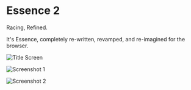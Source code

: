 # Essence 2

Racing, Refined.

It's Essence, completely re-written, revamped, and re-imagined for the browser.

![Title Screen](http://imgur.com/2Cp7lFM.png)

![Screenshot 1](http://imgur.com/pZmq8ZJ.png)

![Screenshot 2](http://imgur.com/P3NJWek.png)
